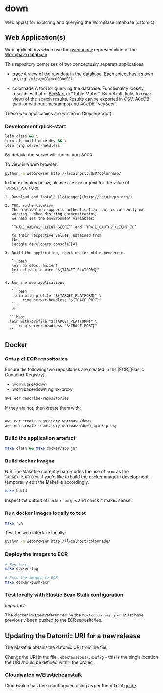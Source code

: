 # down

Web app(s) for exploring and querying the WormBase database (datomic).

## Web Application(s)

Web applications which use the [pseduoace][5]
representation of the [Wormbase database][6]

This repository comprises of two conceptually separate applications:

* trace
  A view of the raw data in the database.
  Each object has it's own uri, e.g: `/view/WBGene00000001`

* colonnade
  A tool for querying the database. Functionality loosely resembles
  that of [BioMart][1] or "Table Maker".
  By default, links to `trace` views of the search results.  Results
  can be exported in CSV, ACeDB (with or without timestamps) and ACeDB
  "KeySets".

These web applications are written in Clojure(Script).

### Development quick-start

```bash
lein clean && \
lein cljsbuild once dev && \
lein ring server-headless
```

By default, the server will run on port 3000.

To view in a web browser:
```bash
python -m webbrowser http://localhost:3000/colonnade/
```

In the examples below, please use `dev` or `prod` for the value of
`TARGET_PLATFORM`.

    1. Download and install [leiningen](http://leiningen.org/)

    2. TBD: authentication
       The application supports authentication, but is currently not
       working.  When desiring authentication,
       we need set the environment variables:

       `TRACE_OAUTH2_CLIENT_SECRET` and `TRACE_OAUTH2_CLIENT_ID`

       to their respective values, obtained from
       the
       [google developers console][4]

    3. Build the application, checking for old dependencies

       ```bash
       lein do deps, ancient
       lein cljsbuild once "${TARGET_PLATFORM}"
       ```

    4. Run the web applications

       ```bash
        lein with-profile "${TARGET_PLATFORM}" \
            ring server-headless "${TRACE_PORT}"
       ```
       or

      ```bash
      lein with-profile "${TARGET_PLATFORM}" \
          ring server-headless "${TRACE_PORT}"
      ```

## Docker

### Setup of ECR repositories

Ensure the following two repositories are created in
the [ECR][Elastic Container Registry]:

  * wormbase/down
  * wormbase/down_nginx-proxy

```bash
aws ecr describe-repositories
```

If they are not, then create them with:

```bash

aws ecr create-repository wormbase/down
aws ecr create-repository wormbase/down_nginx-proxy
```

### Build the application artefact

```bash
make clean && make docker/app.jar
```

### Build docker images

N.B The Makefile currently hard-codes the use of `prod` as the
    `TARGET_PLATFORM`.  If you'd like to build the docker image in
    development, temporarily edit the Makefile accordingly.

```bash
make build
```

Inspect the output of `docker images` and check it makes sense.

### Run docker images locally to test

```bash
make run
```

Test the web interface locally:

```bash
python -m webbrowser http://localhost/colonnade/
```

### Deploy the images to ECR

```bash
# Tag first
make docker-tag

# Push the images to ECR
make docker-push-ecr
```

### Test locally with Elastic Bean Stalk configuration

*Important:*

The docker images referenced by the `Dockerrun.aws.json`
must have previously been pushed to the ECR repositories.

## Updating the Datomic URI for a new release

The Makefile obtains the datomic URI from the file:

Change the URI in the file `.ebextensions/.config` - this is the single
location the URI should be defined within the project.

### Cloudwatch w/Elasticbeanstalk
Cloudwatch has been confiugured using as per the official [guide][3].

[1]: http://parasite.wormbase.org/biomart/
[2]: https://github.com/WormBase/wormbase-architecture/wiki/AWS-Credentials
[3]: http://docs.aws.amazon.com/elasticbeanstalk/latest/dg/AWSHowTo.cloudwatchlogs.html#AWSHowTo.cloudwatchlogs.files
[4]: https://console.developers.google.com/apis/credentials/oauthclient?project=wb-test-trace
[5]: /WormBase/pseudoace
[6]: /WormBase/db-migration

